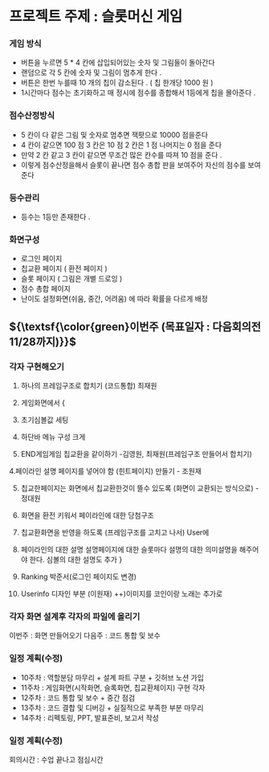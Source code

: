 # 프로젝트 주제 : 슬롯머신 게임

### 게임 방식

-	버튼을 누르면 5 * 4 칸에 삽입되어있는 숫자 및 그림들이 돌아간다 
-	랜덤으로 각 5 칸에 숫자 및 그림이 멈추게 한다 . 
-	버튼은 한번 누를때 10 개의 칩이 감소된다 . ( 칩 한개당 1000 원 )
-	1시간마다 점수는 초기화하고 매 정시에 점수를 종합해서 1등에게 칩을 몰아준다 .

### 점수산정방식 

-	5 칸이 다 같은 그림 및 숫자로 멈추면 잭팟으로 10000 점을준다 
-	4 칸이 같으면 100 점 3 칸은 10 점 2 칸은 1 점 나머지는 0 점을 준다 
-	만약 2 칸 같고 3 칸이 같으면 무조건 많은 칸수를 따져 10 점을 준다 . 
-	이렇게 점수산정을해서 슬롯이 끝나면 점수 총합 판을 보여주어 자신의 점수를 보여준다

### 등수관리 

-	등수는 1등만 존재한다 .
 
### 화면구성 
-	로그인 페이지 
-	칩교환 페이지 ( 환전 페이지 ) 
-	슬롯 페이지 ( 그림은 개별 드로잉 ) 
-	점수 총합 페이지
-	난이도 설정화면(쉬움, 중간, 어려움) 에 따라 확률을 다르게 배정

## ${\textsf{\color{green}이번주 (목표일자 : 다음회의전 11/28까지)}}$
### 각자 구현해오기
1. 하나의 프레임구조로 합치기
(코드통합)  최재원


2. 게임화면에서 
{
1. 초기심볼값 세팅
2. 하단바  메뉴 구성 크게
3. END게임게임 칩교환을 같이하기
-김영원, 최재원(프레임구조 만들어서 합치기)

4.페이라인 설명 페이지를 넣어야 함
(힌트페이지) 만들기 - 조원재


5. 칩교한페이지는 화면에서 칩교환한것이 뜰수 있도록
(화면이 교환되는 방식으로)  -정대원

6. 화면을 환전 키워서 페이라인에 대한 당첨구조

7. 칩교환화면을 반영을 하도록
(프레임구조를 고치고 나서) User에 

8. 페이라인의 대한 설명
설명페이지에 대한 슬롯마다 설명의 대한 의미설명을 해주어야 한다. 심볼의 대한 설명도 추가
}

9. Ranking 
박준서(로그인 페이지도 변경)

10. Userinfo 
디자인 부분 (이원재)
++)이미지를 코인이랑 노래는 추가로


### 각자 화면 설계후 각자의 파일에 올리기

이번주 : 화면 만들어오기
다음주 : 코드 통합 및 보수

 ### 일정 계획(수정)
- 10주차 : 역할분담 마무리 + 설계 파트 구분 + 깃허브 노션 가입
- 11주차 : 게임화면(시작화면, 슬록화면, 칩교환체이지) 구현 각자
- 12주차 : 코드 통합 및 보수 + 중간 점검
- 13주차 : 코드 결합 및 디버깅 + 실질적으로 부족한 부분 마무리
- 14주차 : 리펙토링, PPT, 발표준비, 보고서 작성

### 일정 계획(수정)

회의시간 : 수업 끝나고 점심시간


